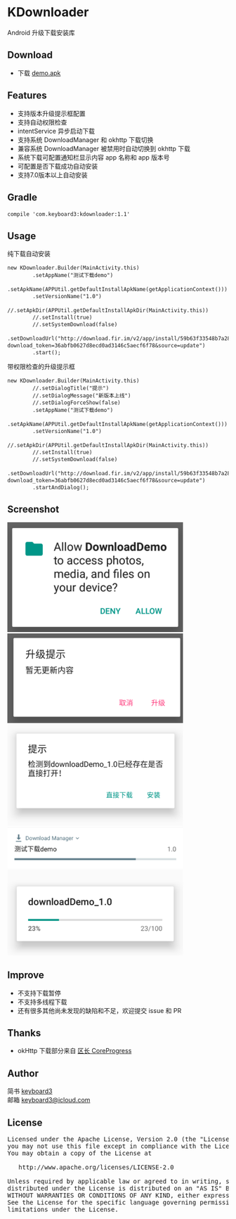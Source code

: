 # KDownloader
Android 升级下载安装库

## Download
* 下载 [demo.apk](./demo.apk) <br/>

## Features
* 支持版本升级提示框配置
* 支持自动权限检查
* intentService 异步启动下载
* 支持系统 DownloadManager 和 okhttp 下载切换
* 兼容系统 DownloadManager 被禁用时自动切换到 okhttp 下载
* 系统下载可配置通知栏显示内容 app 名称和 app 版本号
* 可配置是否下载成功自动安装
* 支持7.0版本以上自动安装

## Gradle
```
compile 'com.keyboard3:kdownloader:1.1'
```

## Usage
纯下载自动安装
```
new KDownloader.Builder(MainActivity.this)
        .setAppName("测试下载demo")
        .setApkName(APPUtil.getDefaultInstallApkName(getApplicationContext()))
        .setVersionName("1.0")
        //.setApkDir(APPUtil.getDefaultInstallApkDir(MainActivity.this))
        //.setInstall(true)
        //.setSystemDownload(false)
        .setDownloadUrl("http://download.fir.im/v2/app/install/59b63f33548b7a28a000008b?download_token=36abfb0627d8ecd0ad3146c5aecf6f78&source=update")
        .start();
```
带权限检查的升级提示框
```
new KDownloader.Builder(MainActivity.this)
        //.setDialogTitle("提示")
        //.setDialogMessage("新版本上线")
        //.setDialogForceShow(false)
        .setAppName("测试下载demo")
        .setApkName(APPUtil.getDefaultInstallApkName(getApplicationContext()))
        .setVersionName("1.0")
        //.setApkDir(APPUtil.getDefaultInstallApkDir(MainActivity.this))
        //.setInstall(true)
        //.setSystemDownload(false)
        .setDownloadUrl("http://download.fir.im/v2/app/install/59b63f33548b7a28a000008b?download_token=36abfb0627d8ecd0ad3146c5aecf6f78&source=update")
        .startAndDialog();
```
## Screenshot
<img src="./screenshot/permission.png" width="400">
<img src="./screenshot/update.png" width="400">
<img src="./screenshot/ss1.png" width="400">
<img src="./screenshot/ss2.png" width="400">
<img src="./screenshot/ss3.png" width="400">

## Improve
* 不支持下载暂停
* 不支持多线程下载
* 还有很多其他尚未发现的缺陷和不足，欢迎提交 issue 和 PR

## Thanks
* okHttp 下载部分来自 [区长 CoreProgress](https://github.com/lizhangqu/CoreProgress)

## Author

简书 [keyboard3](http://www.jianshu.com/users/62329de8c8a6/latest_articles)<br>
邮箱 keyboard3@icloud.com

## License
<pre>
Licensed under the Apache License, Version 2.0 (the "License");
you may not use this file except in compliance with the License.
You may obtain a copy of the License at

   http://www.apache.org/licenses/LICENSE-2.0

Unless required by applicable law or agreed to in writing, software
distributed under the License is distributed on an "AS IS" BASIS,
WITHOUT WARRANTIES OR CONDITIONS OF ANY KIND, either express or implied.
See the License for the specific language governing permissions and
limitations under the License.
</pre>

